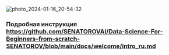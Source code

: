 ![photo_2024-01-16_20-54-32](https://github.com/user-attachments/assets/125c5dfa-f2d0-4d38-9599-6159665ecc86)

### Подробная инструкция https://github.com/SENATOROVAI/Data-Science-For-Beginners-from-scratch-SENATOROV/blob/main/docs/welcome/intro_ru.md
